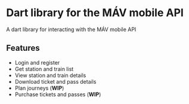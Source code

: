 # Dart library for the MÁV mobile API
A dart library for interacting with the MÁV mobile API
## Features
- Login and register
- Get station and train list
- View station and train details
- Download ticket and pass details
- Plan journeys (**WIP**)
- Purchase tickets and passes (**WIP**)